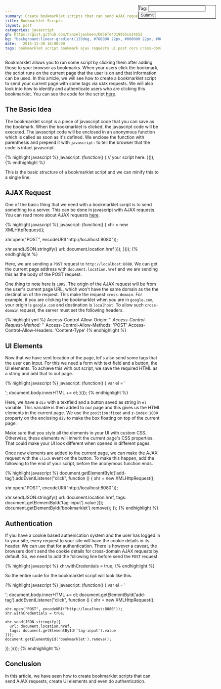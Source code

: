 ```yaml
---
summary: Create bookmarklet scripts that can send AJAX requests, create UI elements and do authentication
title: Bookmarklet Scripts
layout: post
categories: javascript
gh: https://gist.github.com/hanzeljesheen/b056fe4319955ce14b53
bg: "background:linear-gradient(135deg, #708090 22px, #000000 22px, #000000 24px, transparent 24px, transparent 67px, #000000 67px, #000000 69px, transparent 69px),linear-gradient(225deg, #708090 22px, #000000 22px, #000000 24px, transparent 24px, transparent 67px, #000000 67px, #000000 69px, transparent 69px)0 64px;background-color:#708090;background-size: 64px 128px"
date:   2015-12-30 18:00:00
tags: bookmarklet script bookmark ajax requests ui post cors cross-domain cookie
---
```

Bookmarklet allows you to run some script by clicking them after adding those to your browser as bookmarks. When your users click the bookmark, the script runs on the current page that the user is on and that information can be used. In this article, we will see how to create a bookmarklet script to send your current page with some tags via `AJAX` requests. We will also look into how to identify and authenticate users who are clicking this bookmarklet. You can see the code for the script [here](https://gist.github.com/hanzeljesheen/b056fe4319955ce14b53).

The Basic Idea
--------------
The bookmarklet script is a piece of javascript code that you can save as the bookmark. When the bookmarklet is clicked, the javascript code will be executed. The javascript code will be enclosed in an anonymous function which is called as soon as it's defined. We enclose the function with parenthesis and prepend it with `javascript:` to tell the browser that the code is infact javascript.

{% highlight javascript %}
javascript: (function() {
  // your script here.
}());
{% endhighlight %}

This is the basic structure of a bookmarklet script and we can minify this to a single line.

AJAX Request
------------
One of the basic thing that we need with a bookmarklet script is to send something to a server. This can be done in javascript with AJAX requests. You can read more about AJAX requests [here](http://www.w3schools.com/ajax/ajax_xmlhttprequest_send.asp).

{% highlight javascript %}
javascript: (function() {
  xhr = new XMLHttpRequest();

  xhr.open("POST", encodeURI("http://localhost:8080"));

  xhr.send(JSON.stringify({
  	url: document.location.href
  }));
}());
{% endhighlight %}

Here, we are sending a `POST` request to `http://localhost:8080`. We can get the current page address with `document.location.href` and we are sending this as the body of the POST request.

One thing to note here is `CORS`. The origin of the AJAX request will be from the user's current page URL, which won't have the same domain as the the destination of the request. This make the request `cross-domain`. For example, if you are clicking the bookmarklet when you are in `google.com`, your origin is `google.com` and destination is `localhost`. To allow such `cross-domain` request, the server must set the following headers.

{% highlight yml %}
Access-Control-Allow-Origin: '*'
Access-Control-Request-Method: '*'
Access-Control-Allow-Methods: 'POST'
Access-Control-Allow-Headers: 'Content-Type'
{% endhighlight %}

UI Elements
-----------
Now that we have sent location of the page, let's also send some tags that the user can input. For this we need a form with text field and a button, the UI elements. To achieve this with out script, we save the required HTML as a string and add that to out page.

{% highlight javascript %}
javascript: (function() {
  var el = '
    <div id="bookmarklet" style="
      position:fixed;
      background: #FFF;
      border: 1px #000 solid;
      right:50px;
      top:50px;
      z-index:1000;
      width:250px;
    ">
    Tag: <input type="text" id="tag-input">
    <button id="add-tag">Submit</button></div>';
  document.body.innerHTML += el;
}());
{% endhighlight %}

Here, we have a `div` with a textfield and a button saved as string in `el` variable. This variable is then added to our page and this gives us the HTML elements in the current page. We use the `position:fixed` and `z-index:1000` property on the enclosing `div` to make the box floating on top of the current page. 

Make sure that you style all the elements in your UI with custom CSS. Otherwise, these elements will inherit the current page's CSS properties. That could make your UI look different when opened in different pages.

Once new elements are added to the current page, we can make the AJAX request with the `click` event on the button. To make this happen, add the following to the end of your script, before the anonymous function ends.

{% highlight javascript %}
document.getElementById('add-tag').addEventListener("click", function () {
  xhr = new XMLHttpRequest();

  xhr.open("POST", encodeURI("http://localhost:8080"));

  xhr.send(JSON.stringify({
    url: document.location.href,
    tags: document.getElementById('tag-input').value
  }));
  document.getElementById('bookmarklet').remove();
});
{% endhighlight %}

Authentication
--------------
If you have a cookie based authenication system and the user has logged in to your site, every request to your site will have the cookie details in its header. We can use that for authentication. There is however a caveat, the browsers don't send the cookie details for cross-domain AJAX requests by default. So, we need to add the following line before send the `POST` request.

{% highlight javascript %}
xhr.withCredentials = true;
{% endhighlight %}

So the entire code for the bookmarklet script will look like this.

{% highlight javascript %}
javascript: (function() {
  var el = '
    <div id="bookmarklet" style="
      position:fixed;
      background: #FFF;
      border: 1px #000 solid;
      right:50px;
      top:50px;
      z-index:1000;
      width:250px;
    ">
    Tag: <input type="text" id="tag-input">
    <button id="add-tag">Submit</button></div>';
  document.body.innerHTML += el;
  document.getElementById('add-tag').addEventListener("click", function () {
    xhr = new XMLHttpRequest();

    xhr.open("POST", encodeURI("http://localhost:8080"));
    xhr.withCredentials = true;

    xhr.send(JSON.stringify({
      url: document.location.href,
      tags: document.getElementById('tag-input').value
    }));
    document.getElementById('bookmarklet').remove();
  });
}());
{% endhighlight %}

Conclusion
----------
In this article, we have seen how to create bookmarklet scripts that can send AJAX requests, create UI elements and even do authentication.